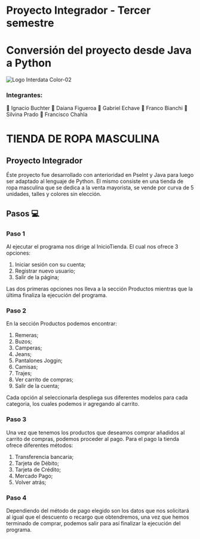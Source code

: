 # Proyecto Integrador - Tercer semestre
# Conversión del proyecto desde Java a Python
![Logo Interdata Color-02](https://user-images.githubusercontent.com/112593194/236959451-08cbc3fb-cc4a-4650-aeaa-2996dbb91046.jpg)
### Integrantes:
:small_blue_diamond: Ignacio Buchter
:small_blue_diamond: Daiana Figueroa
:small_blue_diamond: Gabriel Echave 
:small_blue_diamond: Franco Bianchi 
:small_blue_diamond: Silvina Prado
:small_blue_diamond: Francisco Chahla 
# TIENDA DE ROPA MASCULINA
## Proyecto Integrador
Éste proyecto fue desarrollado con anterioridad en PseInt y Java para luego ser adaptado al lenguaje de Python. El mismo consiste en una tienda de ropa masculina que se dedica a la venta mayorista, se vende por curva de 5 unidades, talles y colores sin elección.

## Pasos 💻
### Paso 1 
Al ejecutar el programa nos dirige al InicioTienda. El cual nos ofrece 3 opciones:

1. Iniciar sesión con su cuenta;
2. Registrar nuevo usuario;
3. Salir de la página;

Las dos primeras opciones nos lleva a la sección Productos mientras que la última finaliza la ejecución del programa.
### Paso 2
En la sección Productos podemos encontrar:

1. Remeras;
2. Buzos;
3. Camperas;
4. Jeans;
5. Pantalones Joggin;
6. Camisas;
7. Trajes;
8. Ver carrito de compras;
9. Salir de la cuenta;

Cada opción al seleccionarla despliega sus diferentes modelos para cada categoria, los cuales podemos ir agregando al carrito.

### Paso 3
Una vez que tenemos los productos que deseamos comprar añadidos al carrito de compras, podemos proceder al pago.
Para el pago la tienda ofrece diferentes métodos:

1. Transferencia bancaria;
2. Tarjeta de Débito;
3. Tarjeta de Crédito;
4. Mercado Pago;
5. Volver atrás;

### Paso 4
Dependiendo del método de pago elegido son los datos que nos solicitará al igual que el descuento o recargo que obtendremos, una vez que hemos terminado de comprar, podemos salir para así finalizar la ejecución del programa.
